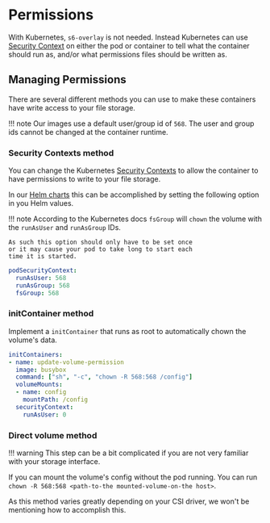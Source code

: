 # Permissions

With Kubernetes, `s6-overlay` is not needed. Instead Kubernetes can use
[Security Context](https://kubernetes.io/docs/tasks/configure-pod-container/security-context/)
on either the pod or container to tell what the container should run as,
and/or what permissions files should be written as.

## Managing Permissions

There are several different methods you can use to make these containers have
write access to your file storage.

!!! note
    Our images use a default user/group id of `568`. The user and group ids
    cannot be changed at the container runtime.

### Security Contexts method

You can change the Kubernetes
[Security Contexts](https://kubernetes.io/docs/tasks/configure-pod-container/security-context/)
to allow the container to have permissions to write to your file storage.

In our [Helm charts](https://github.com/k8s-at-home/charts/) this can be accomplished
by setting the following option in you Helm values.

!!! note
    According to the Kubernetes docs `fsGroup` will `chown`
    the volume with the `runAsUser` and `runAsGroup` IDs.

    As such this option should only have to be set once
    or it may cause your pod to take long to start each
    time it is started.

<!-- markdownlint-disable-next-line MD046 -->
```yaml
podSecurityContext:
  runAsUser: 568
  runAsGroup: 568
  fsGroup: 568
```

### initContainer method

Implement a `initContainer` that runs as root to automatically chown the volume's
data.

<!-- markdownlint-disable-next-line MD046 -->
```yaml
initContainers:
- name: update-volume-permission
  image: busybox
  command: ["sh", "-c", "chown -R 568:568 /config"]
  volumeMounts:
  - name: config
    mountPath: /config
  securityContext:
    runAsUser: 0
```

### Direct volume method

!!! warning
    This step can be a bit complicated if you are not very familiar with your
    storage interface.

If you can mount the volume's config without the pod running. You can run
`chown -R 568:568 <path-to-the mounted-volume-on-the host>`.

As this method varies greatly depending on your CSI driver, we won't be
mentioning how to accomplish this.
